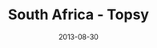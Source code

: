 ---
layout: media
category: media
title: "South Africa - Topsy"
date: 2013-08-30
description: ""
tag: 
 - south-africa
 - india
 - topsy
yt-video-id: "E-rrrT3tVg0"
video: "http://s3.amazonaws.com/crossroads-media/other-media/video/game-change-south-africa-update2.mp4"
video-poster: "http://s3.amazonaws.com/crossroads-media/images/game-change-south-africa-update2.jpg"
---